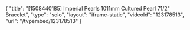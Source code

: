 {
    "title": "[1508440185] Imperial Pearls 1011mm Cultured Pearl 71\/2\" Bracelet",
    "type": "solo",
    "layout": "iframe-static",
    "videoId": "123178513",
    "url": "\/tvpembed\/123178513"
}